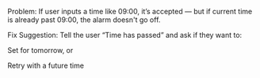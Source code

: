 Problem: If user inputs a time like 09:00, it’s accepted — but if current time is already past 09:00, the alarm doesn't go off.

Fix Suggestion:
Tell the user “Time has passed” and ask if they want to:

Set for tomorrow, or

Retry with a future time
